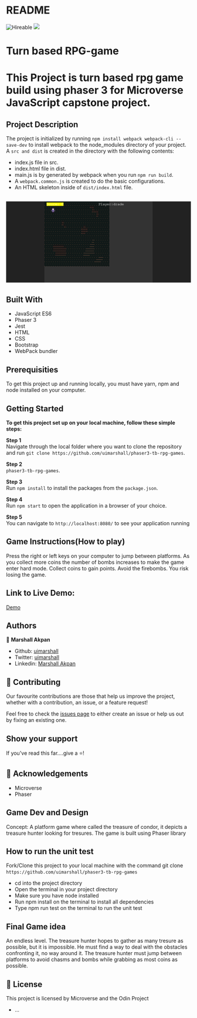 # README

![Hireable](https://img.shields.io/badge/Hireable-yes-success) ![](https://img.shields.io/badge/-Microverse%20projects-blueviolet)

# Turn based RPG-game

# This Project is turn based rpg game build using phaser 3 for Microverse JavaScript capstone project.

## Project Description

The project is initialized by running `npm install webpack webpack-cli --save-dev` to install webpack to the node_modules directory of your project.
A `src and dist` is created in the directory with the following contents:
- index.js file in src.
- index.html file in dist. 
- main.js is by generated by webpack when you run `npm run build`.
- A `webpack.common.js` is created to do the basic configurations.
- An HTML skeleton inside of `dist/index.html` file.
## ![screenshot](src/assets/images/game.png)


## Built With

- JavaScript ES6
- Phaser 3
- Jest
- HTML
- CSS
- Bootstrap
- WebPack bundler

## Prerequisities

To get this project up and running locally, you must have  yarn, npm and node installed on your computer.

## Getting Started

**To get this project set up on your local machine, follow these simple steps:**

**Step 1**<br>
Navigate through the local folder where you want to clone the repository and run
`git clone https://github.com/uimarshall/phaser3-tb-rpg-games`.<br>

**Step 2**<br>
`phaser3-tb-rpg-games`.<br>

**Step 3**<br>
Run `npm install` to install the packages from the `package.json`.<br>

**Step 4**<br>
Run `npm start` to open the application in a browser of your choice.<br>

**Step 5**<br>
You can navigate to `http://localhost:8080/` to see your application running<br>

## Game Instructions(How to play)

Press the right or left keys on your computer to jump between platforms. As you collect more coins the number of bombs increases to make the game enter hard mode.
Collect coins to gain points. Avoid the firebombs. You risk losing the game.


## Link to Live Demo:

[Demo](https://uimarshall.github.io/phaser3-tb-rpg-games/)

## Authors

👤 **Marshall Akpan**

- Github: [uimarshall](https://github.com/uimarshall)
- Twitter: [uimarshall](https://twitter.com/uimarshall)
- Linkedin: [Marshall Akpan](https://www.linkedin.com/in/marshall-akpan-19745526/)


## 🤝 Contributing

Our favourite contributions are those that help us improve the project, whether with a contribution, an issue, or a feature request!

Feel free to check the [issues page](https://github.com/uimarshall/phaser3-tb-rpg-games/issues) to either create an issue or help us out by fixing an existing one.

## Show your support

If you've read this far....give a ⭐️!

## :clap: Acknowledgements

- Microverse
- Phaser

## Game Dev and Design
Concept: A platform game where called the treasure of condor, it depicts a treasure hunter looking for tresures.
The game is built using Phaser library

## How to run the unit test
Fork/Clone this project to your local machine with the command git clone `https://github.com/uimarshall/phaser3-tb-rpg-games`

- cd into the project directory
- Open the terminal in your project directory
- Make sure you have node installed
- Run npm install on the terminal to install all dependencies
- Type npm run test on the terminal to run the unit test

## Final Game idea

An endless level. The treasure hunter hopes to gather as many tresure as possible, but it is impossible. He must find a way to deal with the obstacles confronting it, no way around it.
The treasure hunter must jump between platforms to avoid chasms and bombs while grabbing as most coins as possible.

## 📝 License

This project is licensed by Microverse and the Odin Project

- ...
